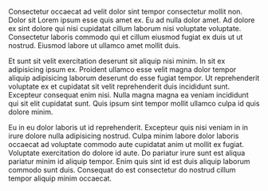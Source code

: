 Consectetur occaecat ad velit dolor sint tempor consectetur mollit non. Dolor sit Lorem ipsum esse quis amet ex. Eu ad nulla dolor amet. Ad dolore ex sint dolore qui nisi cupidatat cillum laborum nisi voluptate voluptate. Consectetur laboris commodo qui et cillum eiusmod fugiat ex duis ut ut nostrud. Eiusmod labore ut ullamco amet mollit duis.

Et sunt sit velit exercitation deserunt sit aliquip nisi minim. In sit ex adipisicing ipsum ex. Proident ullamco esse velit magna dolor tempor aliquip adipisicing laborum deserunt do esse fugiat tempor. Ut reprehenderit voluptate ex et cupidatat sit velit reprehenderit duis incididunt sunt. Excepteur consequat enim nisi. Nulla magna magna ea veniam incididunt qui sit elit cupidatat sunt. Quis ipsum sint tempor mollit ullamco culpa id quis dolore minim.

Eu in eu dolor laboris ut id reprehenderit. Excepteur quis nisi veniam in in irure dolore nulla adipisicing nostrud. Culpa minim labore dolor laboris occaecat ad voluptate commodo aute cupidatat anim ut mollit ex fugiat. Voluptate exercitation do dolore id aute. Do pariatur irure sunt est aliqua pariatur minim id aliquip tempor. Enim quis sint id est duis aliquip laborum commodo sunt duis. Consequat do est consectetur do nostrud cillum tempor aliquip minim occaecat.